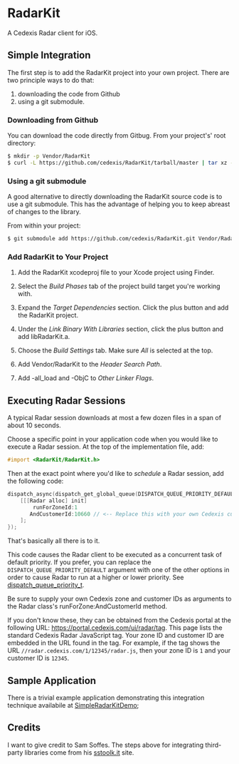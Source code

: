 # RadarKit

A Cedexis Radar client for iOS.

## Simple Integration

The first step is to add the RadarKit project into your own project.  There are two principle ways to do that:

1. downloading the code from Github
2. using a git submodule.

### Downloading from Github

You can download the code directly from Gitbug.  From your project's' root directory:

```bash
$ mkdir -p Vendor/RadarKit
$ curl -L https://github.com/cedexis/RadarKit/tarball/master | tar xz --strip 1 -C Vendor/RadarKit
```

### Using a git submodule

A good alternative to directly downloading the RadarKit source code is to use a git submodule.  This has the
advantage of helping you to keep abreast of changes to the library.

From within your project:

```bash
$ git submodule add https://github.com/cedexis/RadarKit.git Vendor/RadarKit
```

### Add RadarKit to Your Project

1. Add the RadarKit xcodeproj file to your Xcode project using Finder.

2. Select the _Build Phases_ tab of the project build target you're working with.

3. Expand the _Target Dependencies_ section.  Click the plus button and add the RadarKit project.

4. Under the _Link Binary With Libraries_ section, click the plus button and add libRadarKit.a.

5. Choose the _Build Settings_ tab.  Make sure _All_ is selected at the top.

6. Add Vendor/RadarKit to the _Header Search Path_.

7. Add -all_load and -ObjC to _Other Linker Flags_.

## Executing Radar Sessions

A typical Radar session downloads at most a few dozen files in a span of about 10 seconds.

Choose a specific point in your application code when you would like to execute a Radar session.
At the top of the implementation file, add:

```Objective-C
#import <RadarKit/RadarKit.h>
```

Then at the exact point where you'd like to _schedule_ a Radar session, add the following code:

```Objective-C
dispatch_async(dispatch_get_global_queue(DISPATCH_QUEUE_PRIORITY_DEFAULT, 0), ^{
    [[[Radar alloc] init]
        runForZoneId:1
       AndCustomerId:10660 // <-- Replace this with your own Cedexis customer ID.
    ];
});

```

That's basically all there is to it.

This code causes the Radar client to be executed as a concurrent task of default priority.
If you prefer, you can replace the `DISPATCH_QUEUE_PRIORITY_DEFAULT` argument with one of
the other options in order to cause Radar to run at a higher or lower priority.  See
[dispatch_queue_priority_t](https://developer.apple.com/library/ios/documentation/Performance/Reference/GCD_libdispatch_Ref/index.html#//apple_ref/doc/constant_group/dispatch_queue_priority_t).

Be sure to supply your own Cedexis zone and customer IDs as arguments to the Radar class's
runForZone:AndCustomerId method.

If you don't know these, they can be obtained from the Cedexis portal at the following URL:
https://portal.cedexis.com/ui/radar/tag.  This page lists the standard Cedexis Radar
JavaScript tag.  Your zone ID and customer ID are embedded in the URL found in the tag.
For example, if the tag shows the URL `//radar.cedexis.com/1/12345/radar.js`, then your
zone ID is `1` and your customer ID is `12345`.

## Sample Application

There is a trivial example application demonstrating this integration technique availabile
at [SimpleRadarKitDemo](https://github.com/cedexis/SimpleRadarKitDemo);

## Credits

I want to give credit to Sam Soffes.  The steps above for integrating third-party libraries
come from his [sstoolk.it](http://sstolk.it) site.

